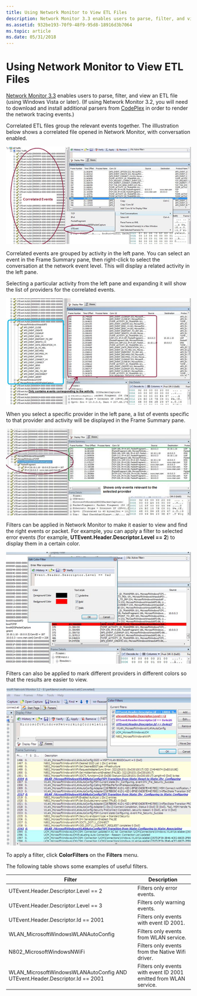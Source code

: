 ```yaml
---
title: Using Network Monitor to View ETL Files
description: Network Monitor 3.3 enables users to parse, filter, and view an ETL file (using Windows Vista or later).
ms.assetid: 932be193-70f9-48f9-95d8-18916d3b7064
ms.topic: article
ms.date: 05/31/2018
---
```


# Using Network Monitor to View ETL Files

[Network Monitor 3.3](https://connect.microsoft.com/site/sitehome.aspx?SiteID=216) enables users to parse, filter, and view an ETL file (using Windows Vista or later). (If using Network Monitor 3.2, you will need to download and install additional parsers from [CodePlex](https://www.codeplex.com/NMParsers) in order to render the network tracing events.)

Correlated ETL files group the relevant events together. The illlustration below shows a correlated file opened in Network Monitor, with conversation enabled.

![](images/ut-netmon1.png)

Correlated events are grouped by activity in the left pane. You can select an event in the Frame Summary pane, then right-click to select the conversation at the network event level. This will display a related activity in the left pane.

Selecting a particular activity from the left pane and expanding it will show the list of providers for the correlated events.

![](images/ut-netmon2.png)

When you select a specific provider in the left pane, a list of events specific to that provider and activity will be displayed in the Frame Summary pane.

![](images/ut-netmon3.png)

Filters can be applied in Network Monitor to make it easier to view and find the right events or packet. For example, you can apply a filter to selected error events (for example, **UTEvent.Header.Descriptor.Level == 2**) to display them in a certain color.

![](images/ut-netmon4.png)

Filters can also be applied to mark different providers in different colors so that the results are easier to view.

![](images/ut-netmon5.png)

To apply a filter, click **ColorFilters** on the **Filters** menu.

The following table shows some examples of useful filters.



| Filter                                                                        | Description                                                       |
|-------------------------------------------------------------------------------|-------------------------------------------------------------------|
| UTEvent.Header.Descriptor.Level == 2                                          | Filters only error events.                                        |
| UTEvent.Header.Descriptor.Level == 3                                          | Filters only warning events.                                      |
| UTEvent.Header.Descriptor.Id == 2001                                          | Filters only events with event ID 2001.                           |
| WLAN\_MicrosoftWindowsWLANAutoConfig                                          | Filters only events from WLAN service.                            |
| N802\_MicrosoftWindowsNWiFi                                                   | Filters only events from the Native Wifi driver.                  |
| WLAN\_MicrosoftWindowsWLANAutoConfig AND UTEvent.Header.Descriptor.Id == 2001 | Filters only events with event ID 2001 emitted from WLAN service. |



 

 

 




